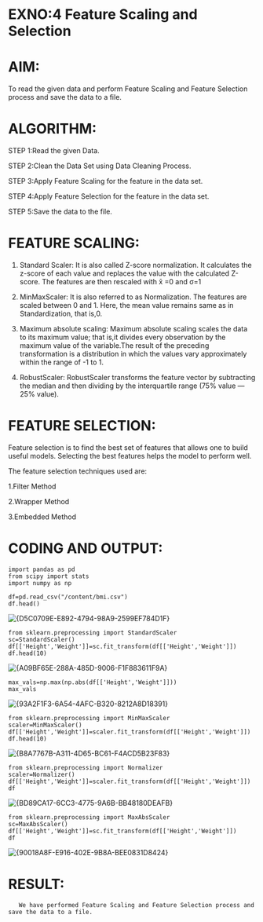 # EXNO:4 Feature Scaling and Selection
# AIM:
To read the given data and perform Feature Scaling and Feature Selection process and save the data to a file.

# ALGORITHM:
STEP 1:Read the given Data.

STEP 2:Clean the Data Set using Data Cleaning Process.

STEP 3:Apply Feature Scaling for the feature in the data set.

STEP 4:Apply Feature Selection for the feature in the data set.

STEP 5:Save the data to the file.

# FEATURE SCALING:
1. Standard Scaler: It is also called Z-score normalization. It calculates the z-score of each value and replaces the value with the calculated Z-score. The features are then rescaled with x̄ =0 and σ=1

2. MinMaxScaler: It is also referred to as Normalization. The features are scaled between 0 and 1. Here, the mean value remains same as in Standardization, that is,0.

3. Maximum absolute scaling: Maximum absolute scaling scales the data to its maximum value; that is,it divides every observation by the maximum value of the variable.The result of the preceding transformation is a distribution in which the values vary approximately within the range of -1 to 1.

4. RobustScaler: RobustScaler transforms the feature vector by subtracting the median and then dividing by the interquartile range (75% value — 25% value).

# FEATURE SELECTION:
Feature selection is to find the best set of features that allows one to build useful models. Selecting the best features helps the model to perform well.

The feature selection techniques used are:

1.Filter Method

2.Wrapper Method

3.Embedded Method

# CODING AND OUTPUT:
```
import pandas as pd
from scipy import stats
import numpy as np
```
```
df=pd.read_csv("/content/bmi.csv")
df.head()
```
![{D5C0709E-E892-4794-98A9-2599EF784D1F}](https://github.com/user-attachments/assets/2fc6df00-3ef7-4c06-8c91-d062299e5392)
```
from sklearn.preprocessing import StandardScaler
sc=StandardScaler()
df[['Height','Weight']]=sc.fit_transform(df[['Height','Weight']])
df.head(10)
```
![{A09BF65E-288A-485D-9006-F1F883611F9A}](https://github.com/user-attachments/assets/fb9dc29e-98b4-4a56-9581-bc559f24c53f)

```
max_vals=np.max(np.abs(df[['Height','Weight']]))
max_vals

```
![{93A2F1F3-6A54-4AFC-B320-8212A8D18391}](https://github.com/user-attachments/assets/ca51ac83-c399-46cd-83b0-952f89912242)
```
from sklearn.preprocessing import MinMaxScaler
scaler=MinMaxScaler()
df[['Height','Weight']]=scaler.fit_transform(df[['Height','Weight']])
df.head(10)
```
![{B8A7767B-A311-4D65-BC61-F4ACD5B23F83}](https://github.com/user-attachments/assets/177ff9fb-5371-4e76-8086-408c9fcc779d)

```
from sklearn.preprocessing import Normalizer
scaler=Normalizer()
df[['Height','Weight']]=scaler.fit_transform(df[['Height','Weight']])
df
```
![{BD89CA17-6CC3-4775-9A6B-BB48180DEAFB}](https://github.com/user-attachments/assets/ebb4ec4d-1cc7-4a95-b6d4-d7e820953bce)
```
from sklearn.preprocessing import MaxAbsScaler
sc=MaxAbsScaler()
df[['Height','Weight']]=sc.fit_transform(df[['Height','Weight']])
df
```
![{90018A8F-E916-402E-9B8A-BEE0831D8424}](https://github.com/user-attachments/assets/5a12ff4a-5868-490e-a8a2-0748012b18df)

# RESULT:
       We have performed Feature Scaling and Feature Selection process and save the data to a file.
